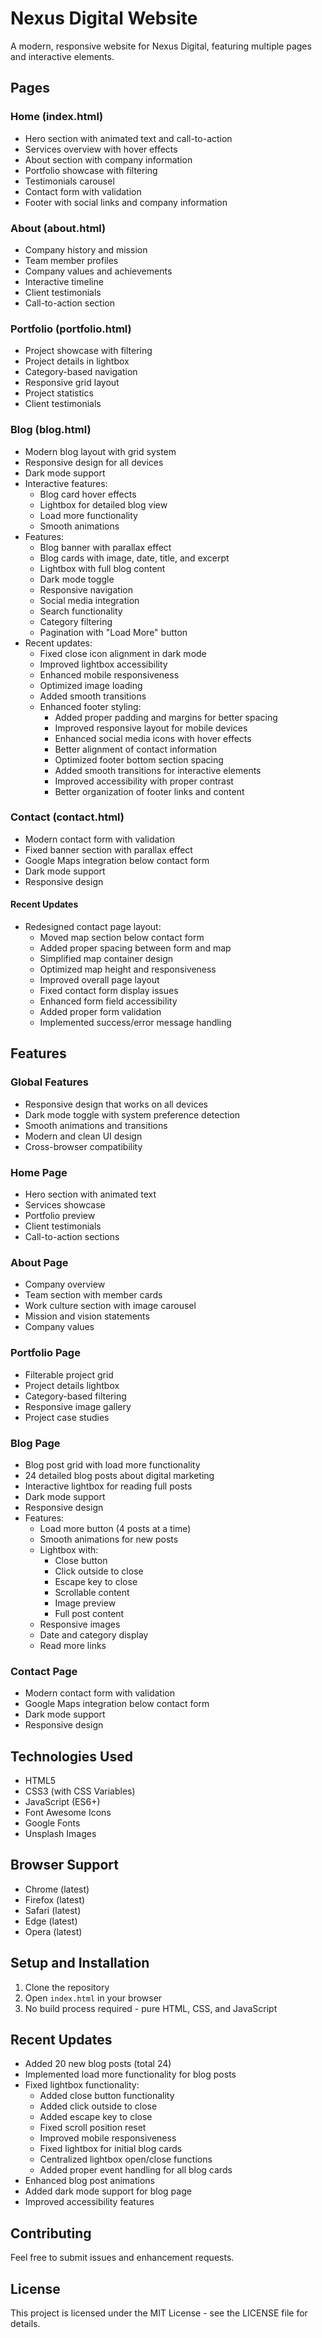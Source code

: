 # Nexus Digital Website

A modern, responsive website for Nexus Digital, featuring multiple pages and interactive elements.

## Pages

### Home (index.html)
- Hero section with animated text and call-to-action
- Services overview with hover effects
- About section with company information
- Portfolio showcase with filtering
- Testimonials carousel
- Contact form with validation
- Footer with social links and company information

### About (about.html)
- Company history and mission
- Team member profiles
- Company values and achievements
- Interactive timeline
- Client testimonials
- Call-to-action section

### Portfolio (portfolio.html)
- Project showcase with filtering
- Project details in lightbox
- Category-based navigation
- Responsive grid layout
- Project statistics
- Client testimonials

### Blog (blog.html)
- Modern blog layout with grid system
- Responsive design for all devices
- Dark mode support
- Interactive features:
  - Blog card hover effects
  - Lightbox for detailed blog view
  - Load more functionality
  - Smooth animations
- Features:
  - Blog banner with parallax effect
  - Blog cards with image, date, title, and excerpt
  - Lightbox with full blog content
  - Dark mode toggle
  - Responsive navigation
  - Social media integration
  - Search functionality
  - Category filtering
  - Pagination with "Load More" button
- Recent updates:
  - Fixed close icon alignment in dark mode
  - Improved lightbox accessibility
  - Enhanced mobile responsiveness
  - Optimized image loading
  - Added smooth transitions
  - Enhanced footer styling:
    - Added proper padding and margins for better spacing
    - Improved responsive layout for mobile devices
    - Enhanced social media icons with hover effects
    - Better alignment of contact information
    - Optimized footer bottom section spacing
    - Added smooth transitions for interactive elements
    - Improved accessibility with proper contrast
    - Better organization of footer links and content

### Contact (contact.html)
- Modern contact form with validation
- Fixed banner section with parallax effect
- Google Maps integration below contact form
- Dark mode support
- Responsive design

#### Recent Updates
- Redesigned contact page layout:
  - Moved map section below contact form
  - Added proper spacing between form and map
  - Simplified map container design
  - Optimized map height and responsiveness
  - Improved overall page layout
  - Fixed contact form display issues
  - Enhanced form field accessibility
  - Added proper form validation
  - Implemented success/error message handling

## Features

### Global Features
- Responsive design that works on all devices
- Dark mode toggle with system preference detection
- Smooth animations and transitions
- Modern and clean UI design
- Cross-browser compatibility

### Home Page
- Hero section with animated text
- Services showcase
- Portfolio preview
- Client testimonials
- Call-to-action sections

### About Page
- Company overview
- Team section with member cards
- Work culture section with image carousel
- Mission and vision statements
- Company values

### Portfolio Page
- Filterable project grid
- Project details lightbox
- Category-based filtering
- Responsive image gallery
- Project case studies

### Blog Page
- Blog post grid with load more functionality
- 24 detailed blog posts about digital marketing
- Interactive lightbox for reading full posts
- Dark mode support
- Responsive design
- Features:
  - Load more button (4 posts at a time)
  - Smooth animations for new posts
  - Lightbox with:
    - Close button
    - Click outside to close
    - Escape key to close
    - Scrollable content
    - Image preview
    - Full post content
  - Responsive images
  - Date and category display
  - Read more links

### Contact Page
- Modern contact form with validation
- Google Maps integration below contact form
- Dark mode support
- Responsive design

## Technologies Used
- HTML5
- CSS3 (with CSS Variables)
- JavaScript (ES6+)
- Font Awesome Icons
- Google Fonts
- Unsplash Images

## Browser Support
- Chrome (latest)
- Firefox (latest)
- Safari (latest)
- Edge (latest)
- Opera (latest)

## Setup and Installation
1. Clone the repository
2. Open `index.html` in your browser
3. No build process required - pure HTML, CSS, and JavaScript

## Recent Updates
- Added 20 new blog posts (total 24)
- Implemented load more functionality for blog posts
- Fixed lightbox functionality:
  - Added close button functionality
  - Added click outside to close
  - Added escape key to close
  - Fixed scroll position reset
  - Improved mobile responsiveness
  - Fixed lightbox for initial blog cards
  - Centralized lightbox open/close functions
  - Added proper event handling for all blog cards
- Enhanced blog post animations
- Added dark mode support for blog page
- Improved accessibility features

## Contributing
Feel free to submit issues and enhancement requests.

## License
This project is licensed under the MIT License - see the LICENSE file for details.